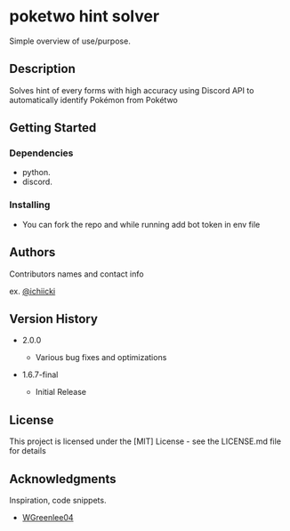 # poketwo hint solver

Simple overview of use/purpose.

## Description

Solves hint of every forms with high accuracy using Discord API to automatically identify Pokémon from Pokétwo

## Getting Started

### Dependencies

* python.
* discord.

### Installing

* You can fork the repo and while running add bot token in env file



## Authors

Contributors names and contact info


ex. [@ichiicki](https://twitter.com)

## Version History

* 2.0.0
    * Various bug fixes and optimizations
    
* 1.6.7-final    
    * Initial Release

## License

This project is licensed under the [MIT] License - see the LICENSE.md file for details

## Acknowledgments

Inspiration, code snippets.
* [WGreenlee04](https://github.com/WGreenlee04/Poketwo-Hint-Identifier)

